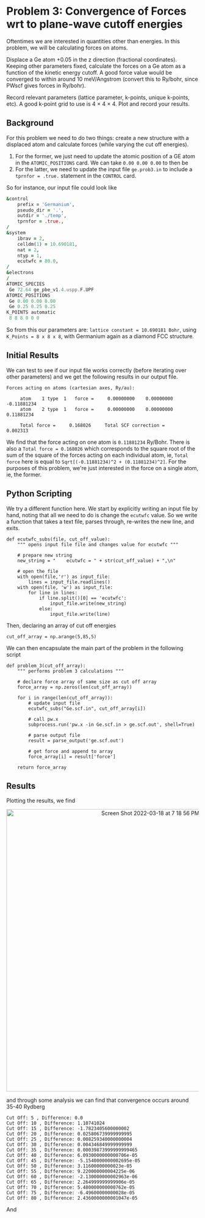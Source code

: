 # Problem 3: Convergence of Forces wrt to plane-wave cutoff energies

Oftentimes we are interested in quantities other than energies. In this problem, we will be calculating forces on atoms. 

Displace a Ge atom +0.05 in the z direction (fractional coordinates). Keeping other parameters fixed, calculate the forces on a Ge atom as a function of the kinetic energy cutoff. A good force value would be converged to within around 10 meV/Angstrom (convert this to Ry/bohr, since PWscf gives forces in Ry/bohr). 

Record relevant parameters (lattice parameter, k-points, unique k-points, etc). A good k-point grid to use is 4 × 4 × 4. Plot and record your results.

## Background 
For this problem we need to do two things: create a new structure with a displaced atom and calculate forces (while varying the cut off energies). 
1. For the former, we just need to update the atomic position of a GE atom in the `ATOMIC_POSITIONS` card. We can take `0.00 0.00 0.00` to then be
2. For the latter, we need to update the input file `ge.prob3.in` to include a `tprnfor = .true.` statement in the `CONTROL` card. 

So for instance, our input file could look like 
```fortran
&control
    prefix = 'Germanium',
    pseudo_dir = '.',
    outdir = './temp',
    tprnfor = .true.,
/
&system
    ibrav = 2,
    celldm(1) = 10.690181,
    nat = 2,
    ntyp = 1,
    ecutwfc = 80.0,
/
&electrons
/
ATOMIC_SPECIES
 Ge 72.64 ge_pbe_v1.4.uspp.F.UPF
ATOMIC_POSITIONS
 Ge 0.00 0.00 0.00
 Ge 0.25 0.25 0.25
K_POINTS automatic
 8 8 8 0 0 0

```
So from this our parameters are: `lattice constant = 10.690181 Bohr`, using `K_Points = 8 x 8 x 8`, with Germanium again as a diamond FCC structure. 

## Initial Results 
We can test to see if our input file works correctly (before iterating over other parameters) and we get the following results in our output file. 
```
Forces acting on atoms (cartesian axes, Ry/au):

     atom    1 type  1   force =     0.00000000    0.00000000   -0.11881234
     atom    2 type  1   force =     0.00000000    0.00000000    0.11881234

     Total force =     0.168026     Total SCF correction =     0.002313
```
We find that the force acting on one atom is `0.11881234` Ry/Bohr. There is also a `Total force = 0.168026` which corresponds to the square root of the sum of the square of the forces acting on each individual atom, ie, `Total force` here is equal to `Sqrt[(-0.11881234)^2 + (0.11881234)^2]`. For the purposes of this problem, we're just interested in the force on a single atom, ie, the former. 

## Python Scripting 
We try a different function here. We start by explicitly writing an input file by hand, noting that all we need to do is change the `ecutwfc` value. So we write a function that takes a text file, parses through, re-writes the new line, and exits. 
```python3
def ecutwfc_subs(file, cut_off_value):
    """ opens input file file and changes value for ecutwfc """
    
    # prepare new string
    new_string = "    ecutwfc = " + str(cut_off_value) + ",\n"
    
    # open the file 
    with open(file,'r') as input_file:
        lines = input_file.readlines()
    with open(file, 'w') as input_file:
        for line in lines:
            if line.split()[0] == 'ecutwfc':
                input_file.write(new_string)
            else:
                input_file.write(line) 
```
Then, declaring an array of cut off energies 
```python3
cut_off_array = np.arange(5,85,5)
```
We can then encapsulate the main part of the problem in the following script
```python3
def problem_3(cut_off_array):
    """ performs problem 3 calculations """
    
    # declare force array of same size as cut off array 
    force_array = np.zeros(len(cut_off_array))
    
    for i in range(len(cut_off_array)):
        # update input file 
        ecutwfc_subs("Ge.scf.in", cut_off_array[i])
        
        # call pw.x 
        subprocess.run('pw.x -in Ge.scf.in > ge.scf.out', shell=True)
        
        # parse output file 
        result = parse_output('ge.scf.out')
        
        # get force and append to array 
        force_array[i] = result['force']
        
    return force_array
```



## Results 
Plotting the results, we find 
<p align="center">
<img width="739" alt="Screen Shot 2022-03-18 at 7 18 56 PM" src="https://user-images.githubusercontent.com/76876169/159103022-3ba3f0ad-232b-4b79-8799-93f5467e4d9f.png">
</p>
and through some analysis we can find that convergence occurs around 35-40 Rydberg 

```
Cut Off: 5 , Difference: 0.0
Cut Off: 10 , Difference: 1.10741024
Cut Off: 15 , Difference: -1.7823405600000002
Cut Off: 20 , Difference: 0.025806739999999995
Cut Off: 25 , Difference: 0.008259340000000004
Cut Off: 30 , Difference: 0.004346849999999999
Cut Off: 35 , Difference: 0.00039873999999999465
Cut Off: 40 , Difference: 6.0930000000000706e-05
Cut Off: 45 , Difference: -5.1540000000002695e-05
Cut Off: 50 , Difference: 3.11600000000023e-05
Cut Off: 55 , Difference: 9.220000000004225e-06
Cut Off: 60 , Difference: -2.130000000002963e-06
Cut Off: 65 , Difference: 2.264999999999906e-05
Cut Off: 70 , Difference: 5.480000000000762e-05
Cut Off: 75 , Difference: -6.49600000000028e-05
Cut Off: 80 , Difference: 2.4360000000001047e-05
```
And 


